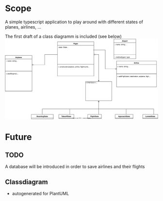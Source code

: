 # Scope

A simple typescript application to play around with different states of planes, airlines, ...

The first draft of a class diagramm is included (see below)
![Class Diagram](./Airline_Class_Diagram.svg)

# Future

## TODO

A database will be introduced in order to save airlines and their flights

## Classdiagram

- autogenerated for PlantUML
